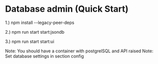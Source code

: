 # Database admin  (Quick Start)

1.) npm install --legacy-peer-deps

2.) npm run start start:jsondb

3.) npm run start start:ui

Note: You should have a container with postgrelSQL and API raised
Note: Set database settings in section config